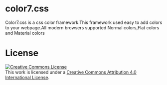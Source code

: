 # color7.css
Color7.css is a css color framework.This framework used easy to add colors to your webpage.All modern browsers supported Normal colors,Flat colors and Material colors
# License
<a rel="license" href="http://creativecommons.org/licenses/by/4.0/" class="w3-text-white w3-hover-text-white"><img alt="Creative Commons License" style="border-width:0" src="https://i.creativecommons.org/l/by/4.0/88x31.png" class="w3-margin-bottom" /></a><br /><span class="w3-text-white w3-hover-text-white">This work is licensed under a </span><a rel="license" href="http://creativecommons.org/licenses/by/4.0/" class="w3-text-white w3-hover-text-white">Creative Commons Attribution 4.0 International License</a>.

